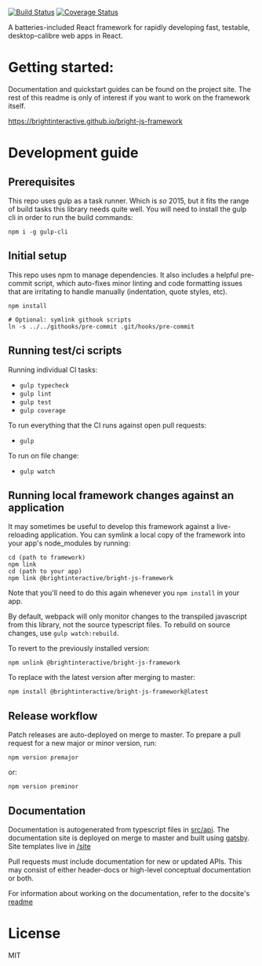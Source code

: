 [![Build Status](https://travis-ci.org/brightinteractive/bright-js-framework.svg?branch=master)](https://travis-ci.org/brightinteractive/bright-js-framework)
[![Coverage Status](https://coveralls.io/repos/github/brightinteractive/bright-js-framework/badge.svg?branch=AP-84_coveralls)](https://coveralls.io/github/brightinteractive/bright-js-framework?branch=AP-84_coveralls)

A batteries-included React framework for rapidly developing fast, testable, desktop-calibre web apps in React.


Getting started:
==

Documentation and quickstart guides can be found on the project site. The rest of this readme is only of interest if you want to work on the framework itself.

https://brightinteractive.github.io/bright-js-framework


Development guide
==

Prerequisites
--

This repo uses gulp as a task runner. Which is *so* 2015, but it fits the range of build tasks this library needs quite well. You will need to install the gulp cli in order to run the build commands:

```
npm i -g gulp-cli
```


Initial setup
---

This repo uses npm to manage dependencies. It also includes a helpful pre-commit script, which auto-fixes minor linting and code formatting issues that are irritating to handle manually (indentation, quote styles, etc).

```
npm install

# Optional: symlink githook scripts
ln -s ../../githooks/pre-commit .git/hooks/pre-commit
```

Running test/ci scripts
---

Running individual CI tasks:

* `gulp typecheck`
* `gulp lint`
* `gulp test`
* `gulp coverage`

To run everything that the CI runs against open pull requests:

* `gulp`

To run on file change:

* `gulp watch`


Running local framework changes against an application
---

It may sometimes be useful to develop this framework against a live-reloading application.
You can symlink a local copy of the framework into your app's node_modules by running:

```
cd (path to framework)
npm link
cd (path to your app)
npm link @brightinteractive/bright-js-framework
```

Note that you'll need to do this again whenever you `npm install` in your app.

By default, webpack will only monitor changes to the transpiled javascript from this library, not the source typescript files. To rebuild on source changes, use `gulp watch:rebuild`.

To revert to the previously installed version:

`npm unlink @brightinteractive/bright-js-framework`

To replace with the latest version after merging to master:

`npm install @brightinteractive/bright-js-framework@latest`


Release workflow
---

Patch releases are auto-deployed on merge to  master. To prepare a pull request for a new major or minor version, run:

```
npm version premajor
```

or:

```
npm version preminor
```


Documentation
---

Documentation is autogenerated from typescript files in [src/api](/bright-js-framework/tree/master/src/api). The documentation site is deployed on merge to master and built using [gatsby](https://gatsbyjs.org). Site templates live in [/site](/bright-js-framework/tree/master/docs-site/)

Pull requests must include documentation for new or updated APIs. This may consist of either header-docs or high-level conceptual documentation or both.

For information about working on the documentation, refer to the docsite's [readme](/bright-js-framework/blob/master/docs-site/README.md)

License
==
MIT
